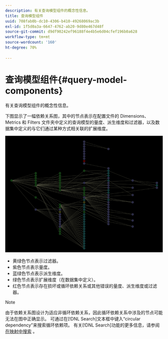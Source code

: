 ```yaml
---
description: 有关查询模型组件的概念性信息。
title: 查询模型组件
uuid: 708fab0b-dc10-4306-b410-49268069ac3b
exl-id: 1f5d0a3a-6647-4762-ab20-9d80e467d48f
source-git-commit: d9df90242ef96188f4e4b5e6d04cfef196b0a628
workflow-type: tm+mt
source-wordcount: '160'
ht-degree: 70%

---
```


# 查询模型组件{#query-model-components}

有关查询模型组件的概念性信息。

下图显示了一幅依赖关系图，其中的节点表示在配置文件的 Dimensions、Metrics 和 Filters 文件夹中定义的查询模型的量度、派生维度和过滤器，以及数据集中定义的与它们通过某种方式相关联的扩展维度。

![](assets/vis_DependencyMap_QueryModel.png)

* 黄绿色节点表示过滤器。
* 紫色节点表示量度。
* 蓝绿色节点表示派生维度。
* 绿色节点表示扩展维度（在数据集中定义）。
* 红色节点表示存在损坏或循环依赖关系或其他错误的量度、派生维度或过滤器。

>[!NOTE]
>
>由于依赖关系图设计为适应非循环依赖关系，因此循环依赖关系中涉及的节点可能无法在图中正确显示。 可通过在[!DNL Search]文本框中键入“circular dependency”来搜索循环依赖项。 有关[!DNL Search]功能的更多信息，请参阅[在映射中搜索](../../../../../home/c-get-started/c-admin-intrf/c-dataset-mgrs/c-dep-maps/t-srch-map.md#task-a1e7065a538d46c78a7d28676d880dfb) 。
